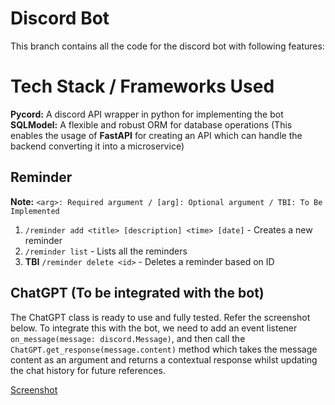 # Discord Bot 
This branch contains all the code for the discord bot with following features: 

# Tech Stack / Frameworks Used
**Pycord:** A discord API wrapper in python for implementing the bot <br>
**SQLModel:** A flexible and robust ORM for database operations
(This enables the usage of **FastAPI** for creating an API which can handle the backend converting it into a microservice)

## Reminder
**Note:** `<arg>: Required argument / [arg]: Optional argument / TBI: To Be Implemented` <br>
1. `/reminder add <title> [description] <time> [date]` - Creates a new reminder
2. `/reminder list` - Lists all the reminders
3. **TBI** `/reminder delete <id>` - Deletes a reminder based on ID

## ChatGPT (To be integrated with the bot)
The ChatGPT class is ready to use and fully tested. Refer the screenshot below. To integrate this with the bot, we need to add an event listener `on_message(message: discord.Message)`, and then call the `ChatGPT.get_response(message.content)` method which takes the message content as an argument and returns a contextual response whilst updating the chat history for future references.

[Screenshot](./assets/screenshot.png)